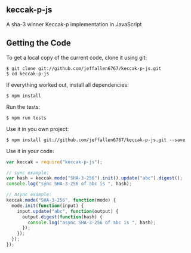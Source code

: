 ## keccak-p-js

A sha-3 winner Keccak-p implementation in JavaScript


## Getting the Code

To get a local copy of the current code, clone it using git:

    $ git clone git://github.com/jeffallen6767/keccak-p-js.git
    $ cd keccak-p-js


If everything worked out, install all dependencies:

    $ npm install


Run the tests:

    $ npm run tests


Use it in you own project:

    $ npm install git://github.com/jeffallen6767/keccak-p-js.git --save


Use it in your code:
```javascript
var keccak = require("keccak-p-js");

// sync example:
var hash = keccak.mode("SHA-3-256").init().update("abc").digest();
console.log("sync SHA-3-256 of abc is ", hash);

// async example:
keccak.mode("SHA-3-256", function(mode) {
  mode.init(function(input) {
    input.update("abc", function(output) {
      output.digest(function(hash) {
        console.log("async SHA-3-256 of abc is ", hash);
      });
    });
  });
});
```
